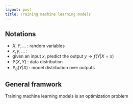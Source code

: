```yaml
---
layout: post
title: Training machine learning models
---
```


## Notations

* $X, Y, \ldots$ : random variables
* $x, y, \ldots$ : 
* given an input $x$, predict the output $y \rightarrow f(Y|X=x)$
* $\mathbb{P}(X, Y)$ : data distribution
* $\mathbb{P}_{\theta}(Y|X)$ : model distribution over outputs

## General framwork

Training machine learning models is an optimization problem
